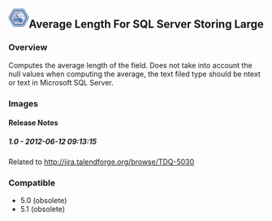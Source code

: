 ## <img src='./logo.jpg' width='40' height='40'>Average Length For SQL Server Storing Large

### Overview
Computes the average length of the field. Does not take into account the null values when computing the average, the text filed type should be ntext or text in Microsoft SQL Server.
### Images




#### Release Notes

##### 1.0 - 2012-06-12 09:13:15
Related to http://jira.talendforge.org/browse/TDQ-5030
### Compatible
 -  5.0 (obsolete)
 -   5.1 (obsolete)
